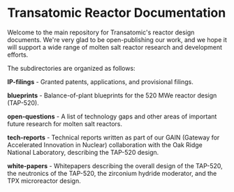 # Transatomic Reactor Documentation

Welcome to the main repository for Transatomic's reactor design documents. We're very glad to be open-publishing our work, and we hope it will support a wide range of molten salt reactor research and development efforts. 

The subdirectories are organized as follows: 

<b>IP-filings</b> - Granted patents, applications, and provisional filings. 

<b>blueprints</b> - Balance-of-plant blueprints for the 520 MWe reactor design (TAP-520). 

<b>open-questions</b> - A list of technology gaps and other areas of important future research for molten salt reactors. 

<b>tech-reports</b> - Technical reports written as part of our GAIN (Gateway for Accelerated Innovation in Nuclear) collaboration with the Oak Ridge National Laboratory, describing the TAP-520 design. 

<b>white-papers</b> - Whitepapers describing the overall design of the TAP-520, the neutronics of the TAP-520, the zirconium hydride moderator, and the TPX microreactor design. 
